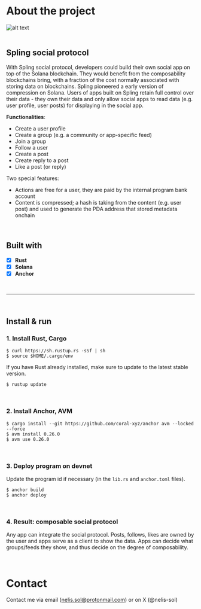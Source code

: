 # About the project
![alt text](https://github.com/spling-labs/social-protocol-anchor-program/blob/main/spling-banner.png "Spling banner")
<br /><br />

## Spling social protocol

With Spling social protocol, developers could build their own social app on top of the Solana blockchain. They would benefit from the composability blockchains bring, with a fraction of the cost normally associated with storing data on blockchains. Spling pioneered a early version of compression on Solana. Users of apps built on Spling retain full control over their data - they own their data and only allow social apps to read data (e.g. user profile, user posts) for displaying in the social app. 

**Functionalities**:
  * Create a user profile
  * Create a group (e.g. a community or app-specific feed)
  * Join a group
  * Follow a user
  * Create a post
  * Create reply to a post
  * Like a post (or reply)

Two special features:
  * Actions are free for a user, they are paid by the internal program bank account
  * Content is compressed; a hash is taking from the content (e.g. user post) and used to generate the PDA address that stored metadata onchain

<br />

## Built with

- [x] **Rust**
- [x] **Solana**  
- [x] **Anchor**

<br />

____

<br />

## Install & run

### 1. Install Rust, Cargo
```
$ curl https://sh.rustup.rs -sSf | sh
$ source $HOME/.cargo/env
```

If you have Rust already installed, make sure to update to the latest stable version.
```
$ rustup update
```
<br />

### 2. Install Anchor, AVM
```
$ cargo install --git https://github.com/coral-xyz/anchor avm --locked --force
$ avm install 0.26.0
$ avm use 0.26.0
```
<br />

### 3. Deploy program on devnet
Update the program id if necessary (in the `lib.rs` and `anchor.toml` files).

```
$ anchor build
$ anchor deploy
```
<br />

### 4. Result: composable social protocol

Any app can integrate the social protocol. Posts, follows, likes are owned by the user and apps serve as a client to show the data.
Apps can decide what groups/feeds they show, and thus decide on the degree of composability.

<br />

# Contact
Contact me via email (nelis.sol@protonmail.com) or on X (@nelis-sol)

<br /><br />

